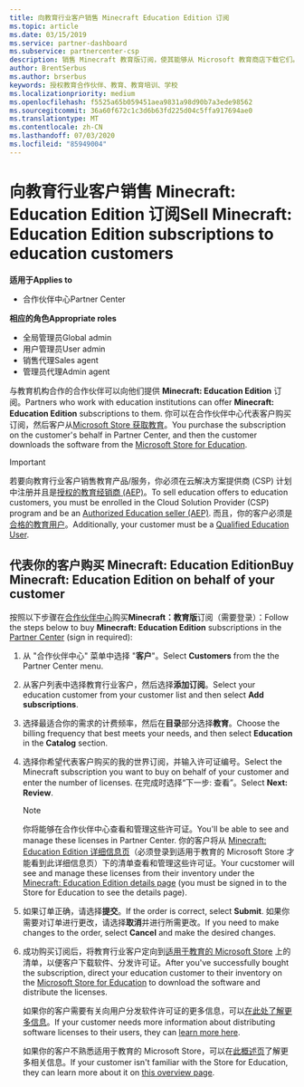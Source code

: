 ```yaml
---
title: 向教育行业客户销售 Minecraft Education Edition 订阅
ms.topic: article
ms.date: 03/15/2019
ms.service: partner-dashboard
ms.subservice: partnercenter-csp
description: 销售 Minecraft 教育版订阅，使其能够从 Microsoft 教育商店下载它们。
author: BrentSerbus
ms.author: brserbus
keywords: 授权教育合作伙伴、教育、教育培训、学校
ms.localizationpriority: medium
ms.openlocfilehash: f5525a65b059451aea9831a98d90b7a3ede98562
ms.sourcegitcommit: 36a60f672c1c3d6b63fd225d04c5ffa917694ae0
ms.translationtype: MT
ms.contentlocale: zh-CN
ms.lasthandoff: 07/03/2020
ms.locfileid: "85949004"
---
```

# <a name="sell-minecraft-education-edition-subscriptions-to-education-customers"></a><span data-ttu-id="5bda3-104">向教育行业客户销售 Minecraft: Education Edition 订阅</span><span class="sxs-lookup"><span data-stu-id="5bda3-104">Sell Minecraft: Education Edition subscriptions to education customers</span></span>

<span data-ttu-id="5bda3-105">**适用于**</span><span class="sxs-lookup"><span data-stu-id="5bda3-105">**Applies to**</span></span>

-  <span data-ttu-id="5bda3-106">合作伙伴中心</span><span class="sxs-lookup"><span data-stu-id="5bda3-106">Partner Center</span></span>

<span data-ttu-id="5bda3-107">**相应的角色**</span><span class="sxs-lookup"><span data-stu-id="5bda3-107">**Appropriate roles**</span></span>
-   <span data-ttu-id="5bda3-108">全局管理员</span><span class="sxs-lookup"><span data-stu-id="5bda3-108">Global admin</span></span>
-   <span data-ttu-id="5bda3-109">用户管理员</span><span class="sxs-lookup"><span data-stu-id="5bda3-109">User admin</span></span>
-   <span data-ttu-id="5bda3-110">销售代理</span><span class="sxs-lookup"><span data-stu-id="5bda3-110">Sales agent</span></span>
-   <span data-ttu-id="5bda3-111">管理员代理</span><span class="sxs-lookup"><span data-stu-id="5bda3-111">Admin agent</span></span>

<span data-ttu-id="5bda3-112">与教育机构合作的合作伙伴可以向他们提供 **Minecraft: Education Edition** 订阅。</span><span class="sxs-lookup"><span data-stu-id="5bda3-112">Partners who work with education institutions can offer **Minecraft: Education Edition** subscriptions to them.</span></span> <span data-ttu-id="5bda3-113">你可以在合作伙伴中心代表客户购买订阅，然后客户从[Microsoft Store 获取教育](https://educationstore.microsoft.com)。</span><span class="sxs-lookup"><span data-stu-id="5bda3-113">You purchase the subscription on the customer's behalf in Partner Center, and then the customer downloads the software from the [Microsoft Store for Education](https://educationstore.microsoft.com).</span></span> 

>[!IMPORTANT]
><span data-ttu-id="5bda3-114">若要向教育行业客户销售教育产品/服务，你必须在云解决方案提供商 (CSP) 计划中注册并且是[授权的教育经销商 (AEP)](https://www.mepn.com)。</span><span class="sxs-lookup"><span data-stu-id="5bda3-114">To sell education offers to education customers, you must be enrolled in the Cloud Solution Provider (CSP) program and be an [Authorized Education seller (AEP)](https://www.mepn.com).</span></span> <span data-ttu-id="5bda3-115">而且，你的客户必须是[合格的教育用户](https://www.microsoftvolumelicensing.com/DocumentSearch.aspx?Mode=3&DocumentTypeId=7)。</span><span class="sxs-lookup"><span data-stu-id="5bda3-115">Additionally, your customer must be a [Qualified Education User](https://www.microsoftvolumelicensing.com/DocumentSearch.aspx?Mode=3&DocumentTypeId=7).</span></span>  

 
## <a name="buy-minecraft-education-edition-on-behalf-of-your-customer"></a><span data-ttu-id="5bda3-116">代表你的客户购买 **Minecraft: Education Edition**</span><span class="sxs-lookup"><span data-stu-id="5bda3-116">Buy **Minecraft: Education Edition** on behalf of your customer</span></span>

<span data-ttu-id="5bda3-117">按照以下步骤在[合作伙伴中心](https://partnercenter.microsoft.com/pcv/dashboard/overview
)购买**Minecraft：教育版**订阅（需要登录）：</span><span class="sxs-lookup"><span data-stu-id="5bda3-117">Follow the steps below to buy **Minecraft: Education Edition** subscriptions in the [Partner Center](https://partnercenter.microsoft.com/pcv/dashboard/overview
) (sign in required):</span></span>

  1.  <span data-ttu-id="5bda3-118">从 "合作伙伴中心" 菜单中选择 "**客户**"。</span><span class="sxs-lookup"><span data-stu-id="5bda3-118">Select **Customers** from the the Partner Center menu.</span></span>
  
  2.  <span data-ttu-id="5bda3-119">从客户列表中选择教育行业客户，然后选择**添加订阅**。</span><span class="sxs-lookup"><span data-stu-id="5bda3-119">Select your education customer from your customer list and then select **Add subscriptions**.</span></span>
  
  3.  <span data-ttu-id="5bda3-120">选择最适合你的需求的计费频率，然后在**目录**部分选择**教育**。</span><span class="sxs-lookup"><span data-stu-id="5bda3-120">Choose the billing frequency that best meets your needs, and then select **Education** in the **Catalog** section.</span></span>

  4.  <span data-ttu-id="5bda3-121">选择你希望代表客户购买的我的世界订阅，并输入许可证编号。</span><span class="sxs-lookup"><span data-stu-id="5bda3-121">Select the Minecraft subscription you want to buy on behalf of your customer and enter the number of licenses.</span></span> <span data-ttu-id="5bda3-122">在完成时选择“下一步:  查看”。</span><span class="sxs-lookup"><span data-stu-id="5bda3-122">Select **Next: Review**.</span></span>

      >[!NOTE]
      ><span data-ttu-id="5bda3-123">你将能够在合作伙伴中心查看和管理这些许可证。</span><span class="sxs-lookup"><span data-stu-id="5bda3-123">You'll be able to see and manage these licenses in Partner Center.</span></span> <span data-ttu-id="5bda3-124">你的客户将从 [Minecraft: Education Edition 详细信息页](https://educationstore.microsoft.com/store/details/minecraft-education-edition/9nblggh4r2r6)（必须登录到适用于教育的 Microsoft Store 才能看到此详细信息页）下的清单查看和管理这些许可证。</span><span class="sxs-lookup"><span data-stu-id="5bda3-124">Your cucstomer will see and manage these licenses from their inventory under the [Minecraft: Education Edition details page](https://educationstore.microsoft.com/store/details/minecraft-education-edition/9nblggh4r2r6) (you must be signed in to the Store for Education to see the details page).</span></span> 

  5.  <span data-ttu-id="5bda3-125">如果订单正确，请选择**提交**。</span><span class="sxs-lookup"><span data-stu-id="5bda3-125">If the order is correct, select **Submit**.</span></span> <span data-ttu-id="5bda3-126">如果你需要对订单进行更改，请选择**取消**并进行所需更改。</span><span class="sxs-lookup"><span data-stu-id="5bda3-126">If you need to make changes to the order, select **Cancel** and make the desired changes.</span></span>   

  6.  <span data-ttu-id="5bda3-127">成功购买订阅后，将教育行业客户定向到[适用于教育的 Microsoft Store](https://educationstore.microsoft.com) 上的清单，以便客户下载软件、分发许可证。</span><span class="sxs-lookup"><span data-stu-id="5bda3-127">After you've successfully bought the subscription, direct your education customer to their inventory on the [Microsoft Store for Education](https://educationstore.microsoft.com) to download the software and distribute the licenses.</span></span>

      <span data-ttu-id="5bda3-128">如果你的客户需要有关向用户分发软件许可证的更多信息，可以[在此处了解更多信息](https://docs.microsoft.com/education/windows/school-get-minecraft#distribute-minecraft)。</span><span class="sxs-lookup"><span data-stu-id="5bda3-128">If your customer needs more information about distributing software licenses to their users, they can [learn more here](https://docs.microsoft.com/education/windows/school-get-minecraft#distribute-minecraft).</span></span>  
  
      <span data-ttu-id="5bda3-129">如果你的客户不熟悉适用于教育的 Microsoft Store，可以在[此概述页](https://docs.microsoft.com/microsoft-store/windows-store-for-business-overview)了解更多相关信息。</span><span class="sxs-lookup"><span data-stu-id="5bda3-129">If your customer isn't familiar with the Store for Education, they can learn more about it on [this overview page](https://docs.microsoft.com/microsoft-store/windows-store-for-business-overview).</span></span>  

      

